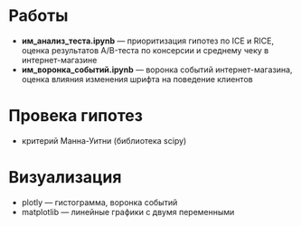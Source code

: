 # Работы
 * **им_анализ_теста.ipynb** — приоритизация гипотез по ICE и RICE, оценка результатов A/B-теста по консерсии и среднему чеку в интернет-магазине
 * **им_воронка_событий.ipynb** — воронка событий интернет-магазина, оценка влияния изменения шрифта на поведение клиентов
# Провека гипотез 
 * критерий Манна-Уитни (библиотека scipy)
# Визуализация
 * plotly — гистограмма, воронка событий
 * matplotlib — линейные графики с двумя переменными

